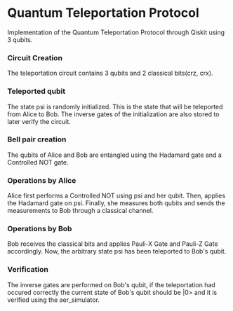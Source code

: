 # Quantum Teleportation Protocol
Implementation of the Quantum Teleportation Protocol through Qiskit using 3 qubits.
### Circuit Creation
The teleportation circuit contains 3 qubits and 2 classical bits(crz, crx).
### Teleported qubit
The state psi is randomly initialized. This is the state that will be teleported from Alice to Bob. The inverse gates of the initialization are also
stored to later verify the circuit.
### Bell pair creation
The qubits of Alice and Bob are entangled using the Hadamard gate and a Controlled NOT gate.
### Operations by Alice
Alice first performs a Controlled NOT using psi and her qubit. Then, applies the Hadamard gate on psi. Finally, she measures both qubits and sends the 
measurements to Bob through a classical channel.
### Operations by Bob
Bob receives the classical bits and applies Pauli-X Gate and Pauli-Z Gate accordingly. Now, the arbitrary state psi has been teleported to Bob's qubit.
### Verification
The inverse gates are performed on Bob's qubit, if the teleportation had occured correctly the current state of Bob's qubit should be |0> and it is 
verified using the aer_simulator.


